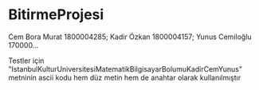 # BitirmeProjesi
Cem Bora Murat 1800004285; Kadir Özkan 1800004157; Yunus Cemiloğlu 170000...

Testler için "IstanbulKulturUniversitesiMatematikBilgisayarBolumuKadirCemYunus" metninin ascii kodu hem düz metin hem de anahtar olarak kullanılmıştır
